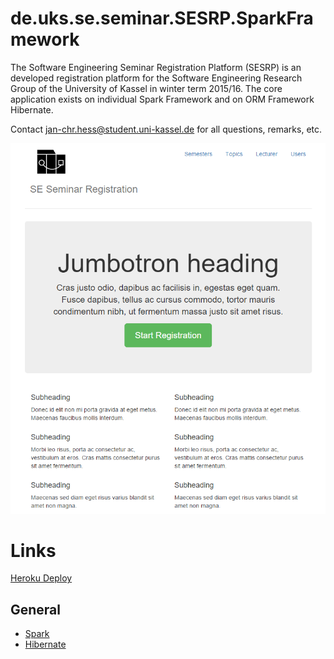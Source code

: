 # de.uks.se.seminar.SESRP.SparkFramework

The Software Engineering Seminar Registration Platform (SESRP) is an developed registration platform for the Software Engineering Research Group of the University of Kassel in winter term 2015/16.
The core application exists on individual Spark Framework and on ORM Framework Hibernate.

Contact [jan-chr.hess@student.uni-kassel.de](mailto:jan-chr.hess@student.uni-kassel.de) for all questions, remarks, etc.

![Alt text](https://github.com/hessjc/de.uks.se.seminar.SESRP.SparkFramework/blob/master/sesrp-preview.png)

# Links
[Heroku Deploy](https://sesrp-spark-heroku.herokuapp.com/)

## General

- [Spark](http://sparkjava.com/)
- [Hibernate](http://hibernate.org/)

